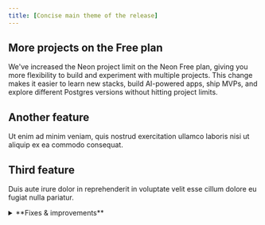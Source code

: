 ```yaml
---
title: [Concise main theme of the release]
---
```


## More projects on the Free plan

We've increased the Neon project limit on the Neon Free plan, giving you more flexibility to build and experiment with multiple projects. This change makes it easier to learn new stacks, build AI-powered apps, ship MVPs, and explore different Postgres versions without hitting project limits.

## Another feature

Ut enim ad minim veniam, quis nostrud exercitation ullamco laboris nisi ut aliquip ex ea commodo consequat.

## Third feature

Duis aute irure dolor in reprehenderit in voluptate velit esse cillum dolore eu fugiat nulla pariatur.

<details>

<summary>**Fixes & improvements**</summary>

- [Short bullet describing a fix or improvement.]
- [Another short bullet, if applicable.]

</details>
